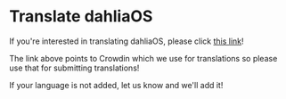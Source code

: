 # Translate dahliaOS

If you're interested in translating dahliaOS, please click [this link](https://translate.dahliaos.io/pangolin)!

The link above points to Crowdin which we use for translations so please use that for submitting translations!

If your language is not added, let us know and we'll add it!